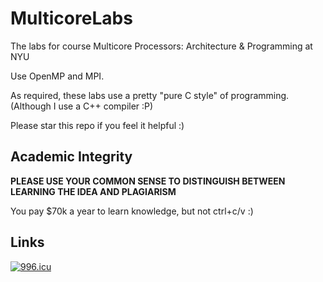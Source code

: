 # MulticoreLabs
The labs for course Multicore Processors: Architecture &amp; Programming at NYU

Use OpenMP and MPI.

As required, these labs use a pretty "pure C style" of programming.
(Although I use a C++ compiler :P)

Please star this repo if you feel it helpful :)

## Academic Integrity

**PLEASE USE YOUR COMMON SENSE TO DISTINGUISH BETWEEN LEARNING THE IDEA AND PLAGIARISM**

You pay $70k a year to learn knowledge, but not ctrl+c/v :)

## Links
[![996.icu](https://img.shields.io/badge/link-996.icu-red.svg)](https://996.icu)
